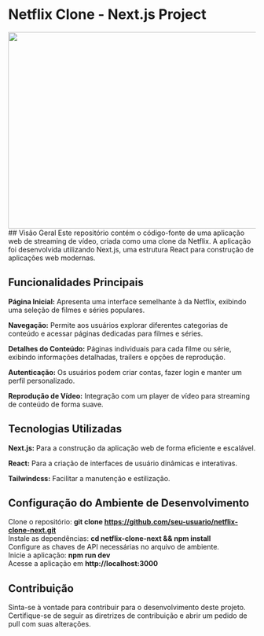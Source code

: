 # Netflix Clone - Next.js Project  
<img src ="[https://media.tenor.com/bCfpwMjfAi0AAAAC/cat-typing.gif](https://media.giphy.com/media/v1.Y2lkPTc5MGI3NjExOTdvc2Y5MmVlbWpzb3NocXV1cmV1bGdtY3d5OGU3Z3FoZWFkajVzNCZlcD12MV9pbnRlcm5hbF9naWZfYnlfaWQmY3Q9Zw/UIovrbK7VULiBuBt07/giphy.gif)" width="700" height="400"/> 
## Visão Geral  
Este repositório contém o código-fonte de uma aplicação web de streaming de vídeo, criada como uma clone da Netflix. A aplicação foi desenvolvida utilizando Next.js, uma estrutura React para construção de aplicações web modernas.    

## Funcionalidades Principais    
**Página Inicial:** Apresenta uma interface semelhante à da Netflix, exibindo uma seleção de filmes e séries populares.   

**Navegação:** Permite aos usuários explorar diferentes categorias de conteúdo e acessar páginas dedicadas para filmes e séries.  

**Detalhes do Conteúdo:** Páginas individuais para cada filme ou série, exibindo informações detalhadas, trailers e opções de reprodução.  

**Autenticação:** Os usuários podem criar contas, fazer login e manter um perfil personalizado.  

**Reprodução de Vídeo:** Integração com um player de vídeo para streaming de conteúdo de forma suave.  

## Tecnologias Utilizadas  
**Next.js:** Para a construção da aplicação web de forma eficiente e escalável.  

**React:** Para a criação de interfaces de usuário dinâmicas e interativas.  

**Tailwindcss:** Facilitar a manutenção e estilização.  

## Configuração do Ambiente de Desenvolvimento  
Clone o repositório: **git clone https://github.com/seu-usuario/netflix-clone-next.git**  
Instale as dependências: **cd netflix-clone-next && npm install**  
Configure as chaves de API necessárias no arquivo de ambiente.  
Inicie a aplicação: **npm run dev**  
Acesse a aplicação em **http://localhost:3000**  

## Contribuição
Sinta-se à vontade para contribuir para o desenvolvimento deste projeto. Certifique-se de seguir as diretrizes de contribuição e abrir um pedido de pull com suas alterações.  
